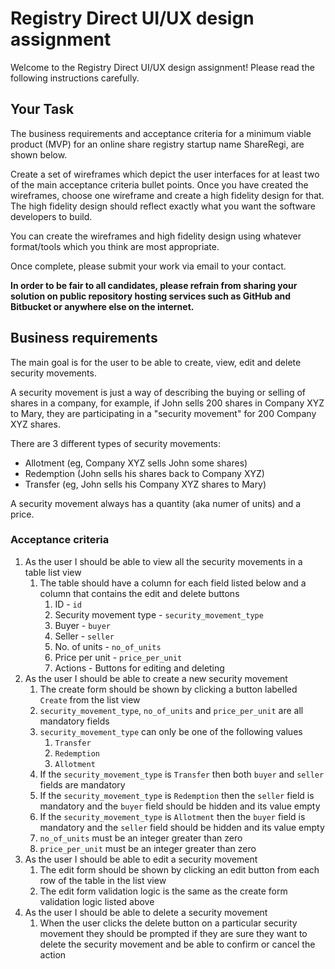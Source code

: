 # Registry Direct UI/UX design assignment

Welcome to the Registry Direct UI/UX design assignment! Please read the following instructions carefully.

## Your Task
The business requirements and acceptance criteria for a minimum viable product (MVP) for an online share registry startup name ShareRegi, are shown below. 

Create a set of wireframes which depict the user interfaces for at least two of the main acceptance criteria bullet points. Once you have created the wireframes, choose one wireframe and create a high fidelity design for that. The high fidelity design should reflect exactly what you want the software developers to build. 

You can create the wireframes and high fidelity design using whatever format/tools which you think are most appropriate. 

Once complete, please submit your work via email to your contact. 

**In order to be fair to all candidates, please refrain from sharing your solution on public repository hosting services such as GitHub and Bitbucket or anywhere else on the internet.**

## Business requirements

The main goal is for the user to be able to create, view, edit and delete security movements.

A security movement is just a way of describing the buying or selling of shares in a company, for example, if John sells 200 shares in Company XYZ to Mary, they are participating in a "security movement" for 200 Company XYZ shares.

There are 3 different types of security movements:
- Allotment (eg,  Company XYZ sells John some shares)
- Redemption (John sells his shares back to Company XYZ)
- Transfer (eg, John sells his Company XYZ shares to Mary) 

A security movement always has a quantity (aka numer of units) and a price.

### Acceptance criteria

1. As the user I should be able to view all the security movements in a table list view
   1. The table should have a column for each field listed below and a column that contains the edit and delete buttons
      1. ID - `id`
      2. Security movement type - `security_movement_type`
      3. Buyer - `buyer`
      4. Seller - `seller`
      5. No. of units - `no_of_units`
      6. Price per unit - `price_per_unit`
      7. Actions - Buttons for editing and deleting
2. As the user I should be able to create a new security movement
   1. The create form should be shown by clicking a button labelled `Create` from the list view
   2. `security_movement_type`, `no_of_units` and `price_per_unit` are all mandatory fields
   3. `security_movement_type` can only be one of the following values
      1. `Transfer`
      2. `Redemption`
      3. `Allotment`
   4. If the `security_movement_type` is `Transfer` then both `buyer` and `seller` fields are mandatory
   5. If the `security_movement_type` is `Redemption` then the `seller` field is mandatory and the `buyer` field should be hidden and its value empty
   6. If the `security_movement_type` is `Allotment` then the `buyer` field is mandatory and the `seller` field should be hidden and its value empty
   7. `no_of_units` must be an integer greater than zero
   8. `price_per_unit` must be an integer greater than zero
3. As the user I should be able to edit a security movement
   1. The edit form should be shown by clicking an edit button from each row of the table in the list view
   2. The edit form validation logic is the same as the create form validation logic listed above
4. As the user I should be able to delete a security movement
   1. When the user clicks the delete button on a particular security movement they should be prompted if they are sure they want to delete the security movement and be able to confirm or cancel the action
